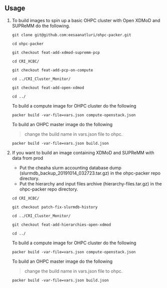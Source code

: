## Usage

1. To build images to spin up a basic OHPC cluster with Open XDMoD and SUPReMM do the following.
	
	`git clone git@github.com:eesaanatluri/ohpc-packer.git`
	
	`cd ohpc-packer`
	
	`git checkout feat-add-xdmod-supremm-pcp`
	
	`cd CRI_XCBC/ `
	
	`git checkout feat-add-pcp-on-compute`
	
	`cd ../CRI_Cluster_Monitor/`
	
	`git checkout feat-add-open-xdmod`
	
	`cd ../`

	To build a compute image for OHPC cluster do the following

	`packer build -var-file=vars.json compute-openstack.json`

	To build an OHPC master image do the following 
	> change the build name in vars.json file to ohpc. 

	`packer build -var-file=vars.json build.json`

2. If you want to build an image containing XDMoD and SUPReMM with data from prod
	- Put the cheaha slurm accounting database dump (slurmdb_backup_20191014_032723.tar.gz) in the ohpc-packer repo directory.
	- Put the hierarchy and input files archive (hierarchy-files.tar.gz) in the ohpc-packer repo directory.

	`cd CRI_XCBC/`
	
	`git checkout patch-fix-slurmdb-history` 
	
	`cd ../CRI_Cluster_Monitor/`
	
	`git checkout feat-add-hierarchies-open-xdmod`
	
	`cd ../`

	To build a compute image for OHPC cluster do the following

	`packer build -var-file=vars.json compute-openstack.json`

	To build an OHPC master image do the following 
	> change the build name in vars.json file to ohpc. 

	`packer build -var-file=vars.json build.json`

